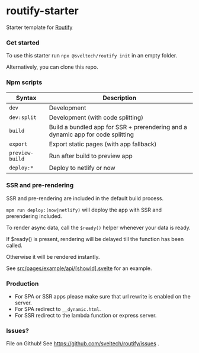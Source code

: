 # routify-starter

Starter template for [Routify](https://github.com/sveltech/routify)

### Get started

To use this starter run `npx @sveltech/routify init` in an empty folder.

Alternatively, you can clone this repo.

### Npm scripts

| Syntax          | Description                                                                       |
|-----------------|-----------------------------------------------------------------------------------|
| `dev`            | Development                                                                       |
| `dev:split`      | Development (with code splitting)                                                 |
| `build`          | Build a bundled app for SSR + prerendering and a dynamic app for code splitting   |
| `export`         | Export static pages (with app fallback)                                           |
| `preview-build`  | Run after build to preview app                                                    |
| `deploy:*`       | Deploy to netlify or now                                                          |

### SSR and pre-rendering

SSR and pre-rendering are included in the default build process.

`mpm run deploy:(now|netlify)` will deploy the app with SSR and prerendering included.

To render async data, call the `$ready()` helper whenever your data is ready.

If $ready() is present, rendering will be delayed till the function has been called.

Otherwise it will be rendered instantly.

See [src/pages/example/api/[showId].svelte](https://github.com/sveltech/routify-starter/blob/master/src/pages/example/api/%5BshowId%5D.svelte) for an example.

### Production

* For SPA or SSR apps please make sure that url rewrite is enabled on the server.
* For SPA redirect to `__dynamic.html`.
* For SSR redirect to the lambda function or express server.

### Issues?

File on Github! See https://github.com/sveltech/routify/issues .